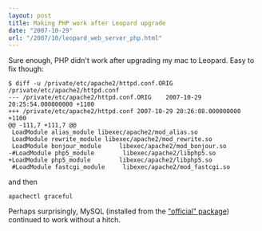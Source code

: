 ```yaml
---
layout: post
title: Making PHP work after Leopard upgrade
date: "2007-10-29"
url: "/2007/10/leopard_web_server_php.html"
---
```


Sure enough, PHP didn't work after upgrading my mac to Leopard. Easy
to fix though:

    $ diff -u /private/etc/apache2/httpd.conf.ORIG /private/etc/apache2/httpd.conf
    --- /private/etc/apache2/httpd.conf.ORIG	2007-10-29 20:25:54.000000000 +1100
    +++ /private/etc/apache2/httpd.conf	2007-10-29 20:26:08.000000000 +1100
    @@ -111,7 +111,7 @@
     LoadModule alias_module libexec/apache2/mod_alias.so
     LoadModule rewrite_module libexec/apache2/mod_rewrite.so
     LoadModule bonjour_module     libexec/apache2/mod_bonjour.so
    -#LoadModule php5_module        libexec/apache2/libphp5.so
    +LoadModule php5_module        libexec/apache2/libphp5.so
     #LoadModule fastcgi_module     libexec/apache2/mod_fastcgi.so

and then 

    apachectl graceful

Perhaps surprisingly, MySQL (installed from the ["official"
package][1]) continued to work without a hitch.

[1]: http://dev.mysql.com/downloads/mysql/5.0.html#macosx-dmg
